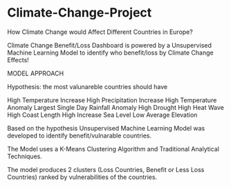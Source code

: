 # Climate-Change-Project
How Climate Change would Affect Different Countries in Europe? 

Climate Change Benefit/Loss Dashboard is powered by a Unsupervised Machine Learning Model to identify who benefit/loss by Climate Change Effects!

MODEL APPROACH

Hypothesis: the most valunareble countries should have 

High Temperature Increase 
High Precipitation Increase 
High Temperature Anomaly 
Largest Single Day Rainfall Anomaly
High Drought 
High Heat Wave 
High Coast Length 
High Increase Sea Level 
Low Average Elevation


Based on the hypothesis Unsupervised Machine Learning Model was developed to identify benefit/vulnarable countries. 

The Model uses a K-Means Clustering Algorithm and Traditional Analytical Techniques.

The model produces 2 clusters (Loss Countries, Benefit or Less Loss Countries) ranked by vulnerabilities of the countries.	

